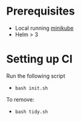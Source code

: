 # Prerequisites

- Local running [minikube](https://minikube.sigs.k8s.io/docs/start/)
- Helm > 3

# Setting up CI

Run the following script

- `bash init.sh`

To remove:

- `bash tidy.sh`
